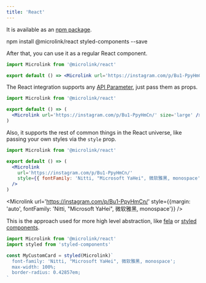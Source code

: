 ```yaml
---
title: 'React'
---
```


It is available as an [npm package](https://www.npmjs.com/package/@microlink/react).

<Terminal>npm install @microlink/react styled-components --save</Terminal>

After that, you can use it as a regular React component.

```jsx
import Microlink from '@microlink/react'

export default () => <Microlink url='https://instagram.com/p/Bu1-PpyHmCn/' />
```

<Microlink url='https://instagram.com/p/Bu1-PpyHmCn/' />

The React integration supports any [API Parameter](/docs/api/getting-started/overview), just pass them as props.

```jsx
import Microlink from '@microlink/react'

export default () => (
  <Microlink url='https://instagram.com/p/Bu1-PpyHmCn/' size='large' />
)
```

<Microlink url='https://instagram.com/p/Bu1-PpyHmCn/' size='large' />

Also, it supports the rest of common things in the React universe, like passing your own styles via the `style` prop.

```jsx
import Microlink from '@microlink/react'

export default () => (
  <Microlink
    url='https://instagram.com/p/Bu1-PpyHmCn/'
    style={{ fontFamily: 'Nitti, "Microsoft YaHei", 微软雅黑, monospace' }}
  />
)
```

<Microlink url='https://instagram.com/p/Bu1-PpyHmCn/' style={{margin: 'auto', fontFamily: 'Nitti, "Microsoft YaHei", 微软雅黑, monospace'}} />

This is the approach used for more high level abstraction, like [fela](http://fela.js.org) or [styled components](https://www.styled-components.com).

```jsx
import Microlink from '@microlink/react'
import styled from 'styled-components'

const MyCustomCard = styled(Microlink)`
  font-family: 'Nitti, "Microsoft YaHei", 微软雅黑, monospace';
  max-width: 100%;
  border-radius: 0.42857em;
`
```

